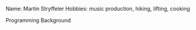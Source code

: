 Name: Martin Stryffeler
Hobbies: music production, hiking, lifting, cooking

Programming Background
